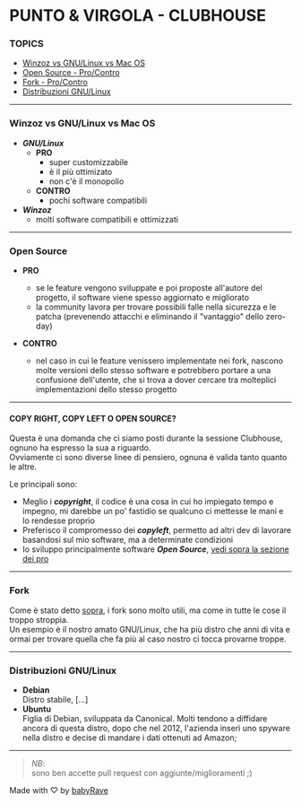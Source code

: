 # PUNTO & VIRGOLA - CLUBHOUSE

### TOPICS
- [Winzoz vs GNU/Linux vs Mac OS](#winzoz-vs-gnulinux-vs-mac-os)
- [Open Source - Pro/Contro](#open-source)
- [Fork - Pro/Contro](#fork)
- [Distribuzioni GNU/Linux](#distribuzioni-gnulinux)

---

### Winzoz vs GNU/Linux vs Mac OS

- _**GNU/Linux**_ 
    - **PRO**
        - super customizzabile
        - è il più ottimizato
        - non c'è il monopolio
    - **CONTRO**
        - pochi software compatibili
- _**Winzoz**_
    - molti software compatibili e ottimizzati 

---

### Open Source

- **PRO**
    - se le feature vengono sviluppate e poi proposte all'autore del progetto, il software viene spesso aggiornato e migliorato
    - la community lavora per trovare possibili falle nella sicurezza e le patcha (prevenendo attacchi e eliminando il "vantaggio" dello zero-day)

- **CONTRO**
    - nel caso in cui le feature venissero implementate nei fork, nascono molte versioni dello stesso software e potrebbero portare a una confusione dell'utente, che si trova a dover cercare tra molteplici implementazioni dello stesso progetto

---

#### **COPY RIGHT, COPY LEFT O OPEN SOURCE?**
Questa è una domanda che ci siamo posti durante la sessione Clubhouse, ognuno ha espresso la sua a riguardo.<br>
Ovviamente ci sono diverse linee di pensiero, ognuna è valida tanto quanto le altre.

Le principali sono:

- Meglio i **_copyright_**, il codice è una cosa in cui ho impiegato tempo e impegno, mi darebbe un po' fastidio se qualcuno ci mettesse le mani e lo rendesse proprio
- Preferisco il compromesso dei **_copyleft_**, permetto ad altri dev di lavorare basandosi sul mio software, ma a determinate condizioni
- Io sviluppo principalmente software **_Open Source_**, [vedi sopra la sezione dei pro](#Open-Source)

---

### Fork

Come è stato detto [sopra](#Open-Source), i fork sono molto utili, ma come in tutte le cose il troppo stroppia.<br>
Un esempio è il nostro amato GNU/Linux, che ha più distro che anni di vita e ormai per trovare quella che fa più al caso nostro ci tocca provarne troppe.

---

### Distribuzioni GNU/Linux

- **Debian**<br>
    Distro stabile, [...]
- **Ubuntu**<br>
    Figlia di Debian, sviluppata da Canonical. Molti tendono a diffidare ancora di questa distro, dopo che nel 2012, l'azienda inserì uno spyware nella distro e decise di mandare i dati ottenuti ad Amazon;

---

> _NB_:<br>
sono ben accette pull request con aggiunte/miglioramenti ;)

Made with ♡ by [babyRave](https://github.com/babyRave333)
